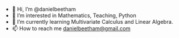 - 👋 Hi, I’m @danielbeetham
- 👀 I’m interested in Mathematics, Teaching, Python
- 🌱 I’m currently learning Multivariate Calculus and Linear Algebra.
- 📫 How to reach me danielbeetham@gmail.com

<!---
danielbeetham/danielbeetham is a ✨ special ✨ repository because its `README.md` (this file) appears on your GitHub profile.
You can click the Preview link to take a look at your changes.
--->
